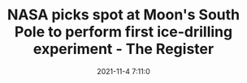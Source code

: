 ---
"title": "NASA picks spot at Moon's South Pole to perform first ice-drilling experiment - The Register"
"date": "2021-11-4 7:11:0"
"feed_name": "GOOGLENEWSDRILLING"
"feed_website": "https://news.google.com/search?q=drilling%2Bincident&hl=en-US&gl=US&ceid=US:en"
"feed_rss": "https://news.google.com/rss/search?q=drilling%2Bincident&hl=en-US&gl=US&ceid=US:en"
"link": "https://www.theregister.com/2021/11/04/moon_mining_location/"
"source": "{'href': 'https://www.theregister.com', 'title': 'The Register'}"
"file": "_posts/2021-1-1-23402b7d9ab80e0ae0c34d86805acf01a46e199a.md"
"accident": "0"
"drilling": "1"
"dead": "0"
"injured": "0"
"arrested": "0"
"place": "unknown place"
"where": "unknown site"
"causes": "unknown"
"place_uri": "unknown place"
---